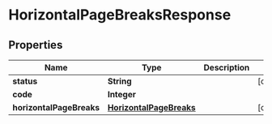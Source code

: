 
# HorizontalPageBreaksResponse

## Properties
Name | Type | Description | Notes
------------ | ------------- | ------------- | -------------
**status** | **String** |  |  [optional]
**code** | **Integer** |  | 
**horizontalPageBreaks** | [**HorizontalPageBreaks**](HorizontalPageBreaks.md) |  |  [optional]



